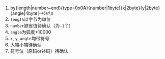 1. by{length|number~end}{type=0x0A}{number|1byte}{x|2byte}{y|2byte}{angle|4byte|-+}\r\n
1. `length`以字节为单位
1. `number`缺省值待确认（为`-1`？）
1. `angle`为弧度*10000
1. `x`, `y`, `angle`均带符号
1. 大端小端待确认
1. 符号位（原码or补码）待确认
